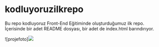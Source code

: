 # kodluyoruzilkrepo
Bu repo kodluyoruz Front-End Eğitiminde oluşturduğumuz ilk repo. İçerisinde bir adet README dosyası, bir adet de index.html barındırıyor.


![projefoto]<img src=gitprojefoto.png />
